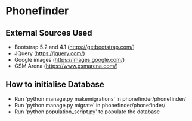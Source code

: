 # Phonefinder

## External Sources Used
* Bootstrap 5.2 and 4.1 (https://getbootstrap.com/)
* JQuery (https://jquery.com/)
* Google images (https://images.google.com/)
* GSM Arena (https://www.gsmarena.com/)


## How to initialise Database
* Run 'python manage.py makemigrations' in phonefinder/phonefinder/
* Run 'python manage.py migrate' in phonefinder/phonefinder/
* Run 'python population_script.py' to populate the database


